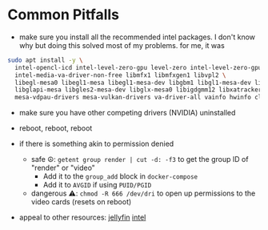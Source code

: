 # Common Pitfalls
- make sure you install all the recommended intel packages. I don't know why but doing this solved most of my problems. for me, it was
```sh
sudo apt install -y \
  intel-opencl-icd intel-level-zero-gpu level-zero intel-level-zero-gpu-raytracing \
  intel-media-va-driver-non-free libmfx1 libmfxgen1 libvpl2 \
  libegl-mesa0 libegl1-mesa libegl1-mesa-dev libgbm1 libgl1-mesa-dev libgl1-mesa-dri \
  libglapi-mesa libgles2-mesa-dev libglx-mesa0 libigdgmm12 libxatracker2 mesa-va-drivers \
  mesa-vdpau-drivers mesa-vulkan-drivers va-driver-all vainfo hwinfo clinfo 
```
- make sure you have other competing drivers (NVIDIA) uninstalled
- reboot, reboot, reboot
- if there is something akin to permission denied
  - safe ☮️: `getent group render | cut -d: -f3` to get the group ID of "render" or "video"
    - Add it to the `group_add` block in `docker-compose`
    - Add it to `AVGID` if using `PUID/PGID`
  - dangerous ⚠️: `chmod -R 666 /dev/dri` to open up permissions to the video cards (resets on reboot)

- appeal to other resources: [jellyfin](https://jellyfin.org/docs/general/administration/hardware-acceleration/intel) [intel](https://dgpu-docs.intel.com/driver/client/overview.html)